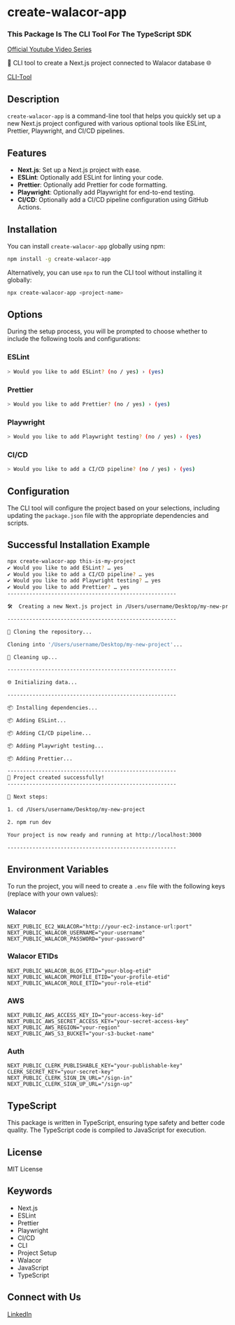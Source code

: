 # create-walacor-app


### This Package Is The CLI Tool For The TypeScript SDK

[Official Youtube Video Series](https://www.youtube.com/playlist?list=PLSJRPsv_pgiY745Ki1bL9MYBuNaiApwdW)

🚀 CLI tool to create a Next.js project connected to Walacor database 🌐

[CLI-Tool](https://www.npmjs.com/package/create-walacor-app?activeTab=readme)

## Description

`create-walacor-app` is a command-line tool that helps you quickly set up a new Next.js project configured with various optional tools like ESLint, Prettier, Playwright, and CI/CD pipelines.

## Features

- **Next.js**: Set up a Next.js project with ease.
- **ESLint**: Optionally add ESLint for linting your code.
- **Prettier**: Optionally add Prettier for code formatting.
- **Playwright**: Optionally add Playwright for end-to-end testing.
- **CI/CD**: Optionally add a CI/CD pipeline configuration using GitHub Actions.

## Installation

You can install `create-walacor-app` globally using npm:

```bash
npm install -g create-walacor-app
```

Alternatively, you can use `npx` to run the CLI tool without installing it globally:

```bash
npx create-walacor-app <project-name>
```

## Options

During the setup process, you will be prompted to choose whether to include the following tools and configurations:

### ESLint

```bash
> Would you like to add ESLint? (no / yes) › (yes)
```

### Prettier

```bash
> Would you like to add Prettier? (no / yes) › (yes)
```

### Playwright

```bash
> Would you like to add Playwright testing? (no / yes) › (yes)
```

### CI/CD

```bash
> Would you like to add a CI/CD pipeline? (no / yes) › (yes)
```

## Configuration

The CLI tool will configure the project based on your selections, including updating the `package.json` file with the appropriate dependencies and scripts.

## Successful Installation Example

```bash
npx create-walacor-app this-is-my-project
✔ Would you like to add ESLint? … yes
✔ Would you like to add a CI/CD pipeline? … yes
✔ Would you like to add Playwright testing? … yes
✔ Would you like to add Prettier? … yes
------------------------------------------------------

🛠️  Creating a new Next.js project in /Users/username/Desktop/my-new-project

------------------------------------------------------

🔄 Cloning the repository...

Cloning into '/Users/username/Desktop/my-new-project'...

🧹 Cleaning up...

------------------------------------------------------

🌐 Initializing data...

------------------------------------------------------

📦 Installing dependencies...

📦 Adding ESLint...

📦 Adding CI/CD pipeline...

📦 Adding Playwright testing...

📦 Adding Prettier...

------------------------------------------------------
🎉 Project created successfully!
------------------------------------------------------

📄 Next steps:

1. cd /Users/username/Desktop/my-new-project

2. npm run dev

Your project is now ready and running at http://localhost:3000

------------------------------------------------------
```

## Environment Variables

To run the project, you will need to create a `.env` file with the following keys (replace with your own values):

### Walacor

```
NEXT_PUBLIC_EC2_WALACOR="http://your-ec2-instance-url:port"
NEXT_PUBLIC_WALACOR_USERNAME="your-username"
NEXT_PUBLIC_WALACOR_PASSWORD="your-password"
```

### Walacor ETIDs

```
NEXT_PUBLIC_WALACOR_BLOG_ETID="your-blog-etid"
NEXT_PUBLIC_WALACOR_PROFILE_ETID="your-profile-etid"
NEXT_PUBLIC_WALACOR_ROLE_ETID="your-role-etid"
```

### AWS

```
NEXT_PUBLIC_AWS_ACCESS_KEY_ID="your-access-key-id"
NEXT_PUBLIC_AWS_SECRET_ACCESS_KEY="your-secret-access-key"
NEXT_PUBLIC_AWS_REGION="your-region"
NEXT_PUBLIC_AWS_S3_BUCKET="your-s3-bucket-name"
```

### Auth

```
NEXT_PUBLIC_CLERK_PUBLISHABLE_KEY="your-publishable-key"
CLERK_SECRET_KEY="your-secret-key"
NEXT_PUBLIC_CLERK_SIGN_IN_URL="/sign-in"
NEXT_PUBLIC_CLERK_SIGN_UP_URL="/sign-up"

```

## TypeScript

This package is written in TypeScript, ensuring type safety and better code quality. The TypeScript code is compiled to JavaScript for execution.

## License

MIT License

## Keywords

- Next.js
- ESLint
- Prettier
- Playwright
- CI/CD
- CLI
- Project Setup
- Walacor
- JavaScript
- TypeScript

## Connect with Us

[LinkedIn](https://www.linkedin.com/company/walacor/)
